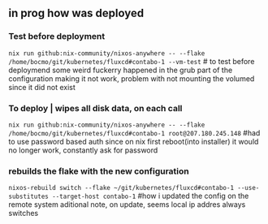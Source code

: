 ## in prog how was deployed

### Test before deployment
`nix run github:nix-community/nixos-anywhere -- --flake /home/bocmo/git/kubernetes/fluxcd#contabo-1 --vm-test` # to test before deploymend
some weird fuckerry happened in the grub part of the configuration making it not work, problem with not mounting the volumed since it did not exist

### To deploy | wipes all disk data, on each call
`nix run github:nix-community/nixos-anywhere -- --flake /home/bocmo/git/kubernetes/fluxcd#contabo-1 root@207.180.245.148`  #had to use password based auth since on nix first reboot(into installer) it would no longer work, constantly ask for password


### rebuilds the flake with the new configuration
`nixos-rebuild switch --flake ~/git/kubernetes/fluxcd#contabo-1 --use-substitutes --target-host contabo-1` #how i updated the config on the remote system
aditional note, on update, seems local ip addres always switches
